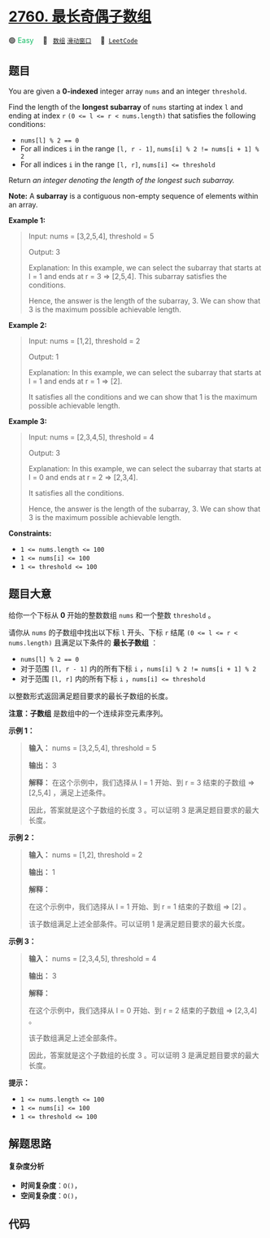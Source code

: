 # [2760. 最长奇偶子数组](https://leetcode.com/problems/longest-even-odd-subarray-with-threshold)

🟢 <font color=#15bd66>Easy</font>&emsp; 🔖&ensp; [`数组`](/leetcode/outline/tag/array.md) [`滑动窗口`](/leetcode/outline/tag/sliding-window.md)&emsp; 🔗&ensp;[`LeetCode`](https://leetcode.com/problems/longest-even-odd-subarray-with-threshold)


## 题目

You are given a **0-indexed** integer array `nums` and an integer `threshold`.

Find the length of the **longest subarray** of `nums` starting at index `l`
and ending at index `r` `(0 <= l <= r < nums.length)` that satisfies the
following conditions:

  * `nums[l] % 2 == 0`
  * For all indices `i` in the range `[l, r - 1]`, `nums[i] % 2 != nums[i + 1] % 2`
  * For all indices `i` in the range `[l, r]`, `nums[i] <= threshold`

Return _an integer denoting the length of the longest such subarray._

**Note:** A **subarray** is a contiguous non-empty sequence of elements within
an array.



**Example 1:**

> Input: nums = [3,2,5,4], threshold = 5
> 
> Output: 3
> 
> Explanation: In this example, we can select the subarray that starts at l = 1 and ends at r = 3 => [2,5,4]. This subarray satisfies the conditions.
> 
> Hence, the answer is the length of the subarray, 3. We can show that 3 is the maximum possible achievable length.

**Example 2:**

> Input: nums = [1,2], threshold = 2
> 
> Output: 1
> 
> Explanation: In this example, we can select the subarray that starts at l = 1 and ends at r = 1 => [2]. 
> 
> It satisfies all the conditions and we can show that 1 is the maximum possible achievable length.

**Example 3:**

> Input: nums = [2,3,4,5], threshold = 4
> 
> Output: 3
> 
> Explanation: In this example, we can select the subarray that starts at l = 0 and ends at r = 2 => [2,3,4]. 
> 
> It satisfies all the conditions.
> 
> Hence, the answer is the length of the subarray, 3. We can show that 3 is the maximum possible achievable length.

**Constraints:**

  * `1 <= nums.length <= 100 `
  * `1 <= nums[i] <= 100 `
  * `1 <= threshold <= 100`


## 题目大意

给你一个下标从 **0** 开始的整数数组 `nums` 和一个整数 `threshold` 。

请你从 `nums` 的子数组中找出以下标 `l` 开头、下标 `r` 结尾 `(0 <= l <= r < nums.length)` 且满足以下条件的
**最长子数组** ：

  * `nums[l] % 2 == 0`
  * 对于范围 `[l, r - 1]` 内的所有下标 `i` ，`nums[i] % 2 != nums[i + 1] % 2`
  * 对于范围 `[l, r]` 内的所有下标 `i` ，`nums[i] <= threshold`

以整数形式返回满足题目要求的最长子数组的长度。

**注意：子数组** 是数组中的一个连续非空元素序列。



**示例 1：**

> 
> 
> 
> 
> 
> **输入：** nums = [3,2,5,4], threshold = 5
> 
> **输出：** 3
> 
> **解释：** 在这个示例中，我们选择从 l = 1 开始、到 r = 3 结束的子数组 => [2,5,4] ，满足上述条件。
> 
> 因此，答案就是这个子数组的长度 3 。可以证明 3 是满足题目要求的最大长度。

**示例 2：**

> 
> 
> 
> 
> 
> **输入：** nums = [1,2], threshold = 2
> 
> **输出：** 1
> 
> **解释：**
> 
> 在这个示例中，我们选择从 l = 1 开始、到 r = 1 结束的子数组 => [2] 。
> 
> 该子数组满足上述全部条件。可以证明 1 是满足题目要求的最大长度。
> 
> 

**示例 3：**

> 
> 
> 
> 
> 
> **输入：** nums = [2,3,4,5], threshold = 4
> 
> **输出：** 3
> 
> **解释：**
> 
> 在这个示例中，我们选择从 l = 0 开始、到 r = 2 结束的子数组 => [2,3,4] 。 
> 
> 该子数组满足上述全部条件。
> 
> 因此，答案就是这个子数组的长度 3 。可以证明 3 是满足题目要求的最大长度。



**提示：**

  * `1 <= nums.length <= 100 `
  * `1 <= nums[i] <= 100 `
  * `1 <= threshold <= 100`


## 解题思路

#### 复杂度分析

- **时间复杂度**：`O()`，
- **空间复杂度**：`O()`，

## 代码

```javascript

```